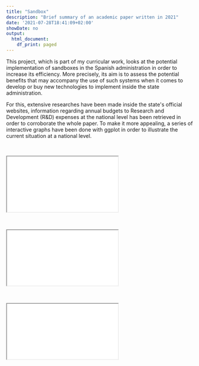 ```yaml
---
title: "Sandbox"
description: "Brief summary of an academic paper written in 2021"
date: '2021-07-28T18:41:09+02:00'
showDate: no
output:
  html_document:
    df_print: paged
---
```


This project, which is part of my curricular work, looks at the potential implementation of sandboxes in the Spanish administration in order to increase its efficiency. More precisely, its aim is to assess the potential benefits that may accompany the use of such systems when it comes to develop or buy new technologies to implement inside the state administration.

For this, extensive researches have been made inside the state's official websites, information regarding annual budgets to Research and Development (R&D) expenses at the national level has been retrieved in order to corroborate the whole paper. To make it more appealing, a series of interactive graphs have been done with ggplot in order to illustrate the current situation at a national level.
<p>&nbsp;</p>


<iframe src="/GAV.html" scrolling=no id="custom_resize" onload="iframeLoaded()" allowTransparency="true"></iframe>
<p>&nbsp;</p>

<script type="text/javascript">
  function iframeLoaded() {
      var iFrameID = document.getElementById('custom_resize');
      if(iFrameID) {
            iFrameID.height = "";
            iFrameID.height =         iFrameID.contentWindow.document.body.scrollHeight + "px";
            window.frames[0].document.body.style.backgroundColor=window.getComputedStyle( document.body ,null).getPropertyValue('background-color')
      }   
  }
</script>


<iframe src="/rd_expen.html" scrolling=no id="custom_resize1" onload="iframeLoaded1()"></iframe>
<p>&nbsp;</p>

<script type="text/javascript">
  function iframeLoaded1() {
      var iFrameID = document.getElementById('custom_resize1');
      if(iFrameID) {
            iFrameID.height = "";
            iFrameID.height =         iFrameID.contentWindow.document.body.scrollHeight + "px";
            window.frames[1].document.body.style.backgroundColor=window.getComputedStyle( document.body ,null).getPropertyValue('background-color')
      }   
  }
</script>

<iframe src="/interaction.html" scrolling=no id="custom_resize2" onload="iframeLoaded2()"></iframe>

<script type="text/javascript">
  function iframeLoaded2() {
      var iFrameID = document.getElementById('custom_resize2');
      if(iFrameID) {
            iFrameID.height = "";
            iFrameID.height =         iFrameID.contentWindow.document.body.scrollHeight + "px";
            window.frames[2].document.body.style.backgroundColor=window.getComputedStyle( document.body ,null).getPropertyValue('background-color')
      }   
  }
</script>
